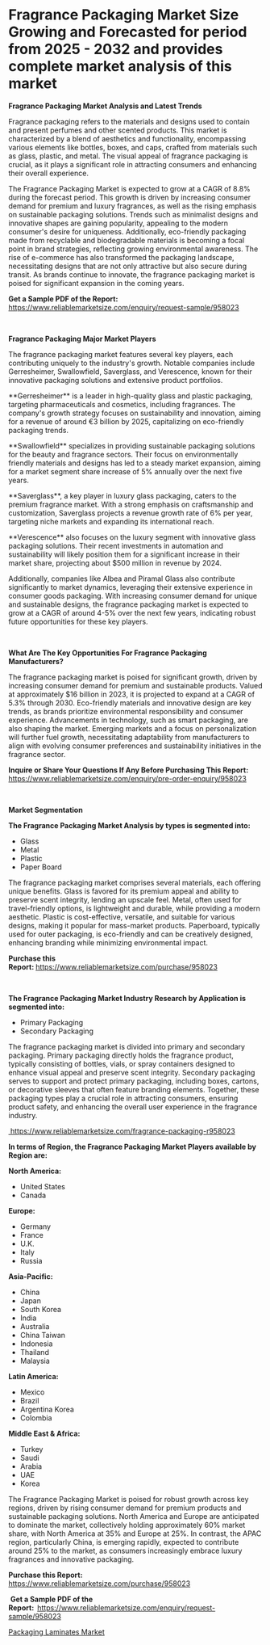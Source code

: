 <p><h1>Fragrance Packaging Market Size Growing and Forecasted for period from 2025 - 2032 and provides complete market analysis of this market</h1></p><p><strong>Fragrance Packaging Market Analysis and Latest Trends</strong></p>
<p><p>Fragrance packaging refers to the materials and designs used to contain and present perfumes and other scented products. This market is characterized by a blend of aesthetics and functionality, encompassing various elements like bottles, boxes, and caps, crafted from materials such as glass, plastic, and metal. The visual appeal of fragrance packaging is crucial, as it plays a significant role in attracting consumers and enhancing their overall experience.</p><p>The Fragrance Packaging Market is expected to grow at a CAGR of 8.8% during the forecast period. This growth is driven by increasing consumer demand for premium and luxury fragrances, as well as the rising emphasis on sustainable packaging solutions. Trends such as minimalist designs and innovative shapes are gaining popularity, appealing to the modern consumer's desire for uniqueness. Additionally, eco-friendly packaging made from recyclable and biodegradable materials is becoming a focal point in brand strategies, reflecting growing environmental awareness. The rise of e-commerce has also transformed the packaging landscape, necessitating designs that are not only attractive but also secure during transit. As brands continue to innovate, the fragrance packaging market is poised for significant expansion in the coming years.</p></p>
<p><strong>Get a Sample PDF of the Report:&nbsp;</strong> <a href="https://www.reliablemarketsize.com/enquiry/request-sample/958023?utm_campaign=3112&utm_medium=2&utm_source=Github&utm_content=ia&utm_term=08032025&utm_id=fragrance-packaging">https://www.reliablemarketsize.com/enquiry/request-sample/958023</a></p>
<p>&nbsp;</p>
<p><strong>Fragrance Packaging Major Market Players</strong></p>
<p><p>The fragrance packaging market features several key players, each contributing uniquely to the industry's growth. Notable companies include Gerresheimer, Swallowfield, Saverglass, and Verescence, known for their innovative packaging solutions and extensive product portfolios. </p><p>**Gerresheimer** is a leader in high-quality glass and plastic packaging, targeting pharmaceuticals and cosmetics, including fragrances. The company's growth strategy focuses on sustainability and innovation, aiming for a revenue of around €3 billion by 2025, capitalizing on eco-friendly packaging trends.</p><p>**Swallowfield** specializes in providing sustainable packaging solutions for the beauty and fragrance sectors. Their focus on environmentally friendly materials and designs has led to a steady market expansion, aiming for a market segment share increase of 5% annually over the next five years.</p><p>**Saverglass**, a key player in luxury glass packaging, caters to the premium fragrance market. With a strong emphasis on craftsmanship and customization, Saverglass projects a revenue growth rate of 6% per year, targeting niche markets and expanding its international reach.</p><p>**Verescence** also focuses on the luxury segment with innovative glass packaging solutions. Their recent investments in automation and sustainability will likely position them for a significant increase in their market share, projecting about $500 million in revenue by 2024.</p><p>Additionally, companies like Albea and Piramal Glass also contribute significantly to market dynamics, leveraging their extensive experience in consumer goods packaging. With increasing consumer demand for unique and sustainable designs, the fragrance packaging market is expected to grow at a CAGR of around 4-5% over the next few years, indicating robust future opportunities for these key players.</p></p>
<p>&nbsp;</p>
<p><strong>What Are The Key Opportunities For Fragrance Packaging Manufacturers?</strong></p>
<p><p>The fragrance packaging market is poised for significant growth, driven by increasing consumer demand for premium and sustainable products. Valued at approximately $16 billion in 2023, it is projected to expand at a CAGR of 5.3% through 2030. Eco-friendly materials and innovative design are key trends, as brands prioritize environmental responsibility and consumer experience. Advancements in technology, such as smart packaging, are also shaping the market. Emerging markets and a focus on personalization will further fuel growth, necessitating adaptability from manufacturers to align with evolving consumer preferences and sustainability initiatives in the fragrance sector.</p></p>
<p><strong>Inquire or Share Your Questions If Any Before Purchasing This Report:</strong> <a href="https://www.reliablemarketsize.com/enquiry/pre-order-enquiry/958023?utm_campaign=3112&utm_medium=2&utm_source=Github&utm_content=ia&utm_term=08032025&utm_id=fragrance-packaging">https://www.reliablemarketsize.com/enquiry/pre-order-enquiry/958023</a></p>
<p>&nbsp;</p>
<p><strong>Market Segmentation</strong></p>
<p><strong>The Fragrance Packaging Market Analysis by types is segmented into:</strong></p>
<p><ul><li>Glass</li><li>Metal</li><li>Plastic</li><li>Paper Board</li></ul></p>
<p><p>The fragrance packaging market comprises several materials, each offering unique benefits. Glass is favored for its premium appeal and ability to preserve scent integrity, lending an upscale feel. Metal, often used for travel-friendly options, is lightweight and durable, while providing a modern aesthetic. Plastic is cost-effective, versatile, and suitable for various designs, making it popular for mass-market products. Paperboard, typically used for outer packaging, is eco-friendly and can be creatively designed, enhancing branding while minimizing environmental impact.</p></p>
<p><strong>Purchase this Report:&nbsp;</strong><a href="https://www.reliablemarketsize.com/purchase/958023?utm_campaign=3112&utm_medium=2&utm_source=Github&utm_content=ia&utm_term=08032025&utm_id=fragrance-packaging">https://www.reliablemarketsize.com/purchase/958023</a></p>
<p>&nbsp;</p>
<p><strong>The Fragrance Packaging Market Industry Research by Application is segmented into:</strong></p>
<p><ul><li>Primary Packaging</li><li>Secondary Packaging</li></ul></p>
<p><p>The fragrance packaging market is divided into primary and secondary packaging. Primary packaging directly holds the fragrance product, typically consisting of bottles, vials, or spray containers designed to enhance visual appeal and preserve scent integrity. Secondary packaging serves to support and protect primary packaging, including boxes, cartons, or decorative sleeves that often feature branding elements. Together, these packaging types play a crucial role in attracting consumers, ensuring product safety, and enhancing the overall user experience in the fragrance industry.</p></p>
<p><a href="https://www.reliablemarketsize.com/fragrance-packaging-r958023?utm_campaign=3112&utm_medium=2&utm_source=Github&utm_content=ia&utm_term=08032025&utm_id=fragrance-packaging">&nbsp;https://www.reliablemarketsize.com/fragrance-packaging-r958023</a></p>
<p><strong>In terms of Region, the Fragrance Packaging Market Players available by Region are:</strong></p>
<p>
    <p> <strong> North America: </strong>
        <ul>
            <li>United States</li>
            <li>Canada</li>
        </ul>
        </p> 
    <p> <strong> Europe: </strong>
        <ul>
            <li>Germany</li>
            <li>France</li>
            <li>U.K.</li>
            <li>Italy</li>
            <li>Russia</li>
        </ul>
        </p> 
    <p> <strong> Asia-Pacific: </strong>
        <ul>
            <li>China</li>
            <li>Japan</li>
            <li>South Korea</li>
            <li>India</li>
            <li>Australia</li>
            <li>China Taiwan</li>
            <li>Indonesia</li>
            <li>Thailand</li>
            <li>Malaysia</li>
        </ul>
        </p> 
    <p> <strong> Latin America: </strong>
        <ul>
            <li>Mexico</li>
            <li>Brazil</li>
            <li>Argentina Korea</li>
            <li>Colombia</li>
        </ul>
        </p> 
    <p> <strong> Middle East & Africa: </strong>
        <ul>
            <li>Turkey</li>
            <li>Saudi</li>
            <li>Arabia</li>
            <li>UAE</li>
            <li>Korea</li>
        </ul>
    </p>
    </p>
<p><p>The Fragrance Packaging Market is poised for robust growth across key regions, driven by rising consumer demand for premium products and sustainable packaging solutions. North America and Europe are anticipated to dominate the market, collectively holding approximately 60% market share, with North America at 35% and Europe at 25%. In contrast, the APAC region, particularly China, is emerging rapidly, expected to contribute around 25% to the market, as consumers increasingly embrace luxury fragrances and innovative packaging.</p></p>
<p><strong>Purchase this Report: </strong><a href="https://www.reliablemarketsize.com/purchase/958023?utm_campaign=3112&utm_medium=2&utm_source=Github&utm_content=ia&utm_term=08032025&utm_id=fragrance-packaging">https://www.reliablemarketsize.com/purchase/958023</a></p>
<p>&nbsp;<strong>Get a Sample PDF of the Report:&nbsp;&nbsp;</strong><a href="https://www.reliablemarketsize.com/enquiry/request-sample/958023?utm_campaign=3112&utm_medium=2&utm_source=Github&utm_content=ia&utm_term=08032025&utm_id=fragrance-packaging">https://www.reliablemarketsize.com/enquiry/request-sample/958023</a></p>
<p><strong></strong></p>
<p><p><a href="https://github.com/awalinfucci/Market-Research-Report-List-1/blob/main/packaging-laminates-market.md?utm_campaign=3112&utm_medium=2&utm_source=Github&utm_content=ia&utm_term=08032025&utm_id=fragrance-packaging">Packaging Laminates Market</a></p></p>